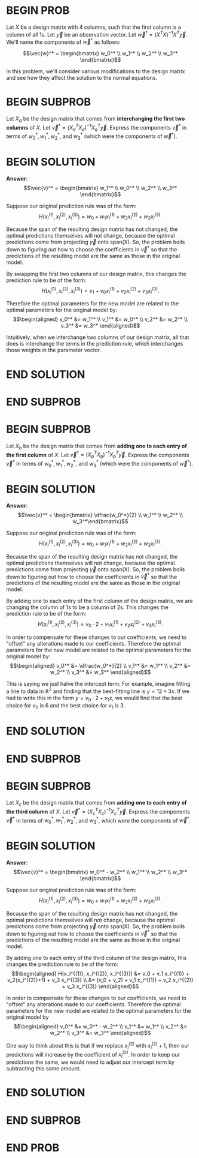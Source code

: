 # BEGIN PROB

Let $X$ be a design matrix with 4 columns, such that the first column is a column of all $1$s. Let $\vec{y}$ be an observation vector. Let $\vec{w}^* = (X^TX)^{-1}X^T\vec{y}.$ We'll name the components of $\vec{w}^*$ as follows:

$$\vec{w}^* = \begin{bmatrix} w_0^* \\ w_1^* \\ w_2^* \\ w_3^* \end{bmatrix}$$

In this problem, we'll consider various modifications to the design matrix and see how they affect the solution to the normal equations.

# BEGIN SUBPROB

Let $X_a$ be the design matrix that comes from **interchanging the first two columns** of $X$. Let $\vec{v}^* = (X_a^TX_a)^{-1}X_a^T\vec{y}$. Express the components $\vec{v}^*$ in terms of $w_0^*, w_1^*, w_2^*$, and $w_3^*$ (which were the components of $\vec{w}^*$).

# BEGIN SOLUTION
**Answer**: $$\vec{v}^* = \begin{bmatrix} w_1^* \\ w_0^* \\ w_2^* \\ w_3^* \end{bmatrix}$$

Suppose our original prediction rule was of the form: 
$$H(x_i^{(1)}, x_i^{(2)}, x_i^{(3)}) = w_0 + w_1 x_i^{(1)} + w_2 x_i^{(2)} + w_3 x_i^{(3)}.$$ 

Because the span of the resulting design matrix has not changed, the optimal predictions themselves will not change, because the optimal predictions come from projecting $\vec{y}$ onto span(X). So, the problem boils down to figuring out how to choose the coefficients in $\vec{v}^*$ so that the predictions of the resulting model are the same as those in the original model.

By swapping the first two columns of our design matrix, this changes the prediction rule to be of the form: 
$$H(x_i^{(1)}, x_i^{(2)}, x_i^{(3)}) = v_1 + v_0 x_i^{(1)} + v_2 x_i^{(2)} + v_3 x_i^{(3)}.$$ 

Therefore the optimal parameters for the new model are related to the optimal parameters for the original model by:
$$\begin{aligned} v_0^* &= w_1^* \\ v_1^* &= w_0^* \\ v_2^* &= w_2^* \\ v_3^* &= w_3^* \end{aligned}$$

Intuitively, when we interchange two columns of our design matrix, all that does is interchange the terms in the prediction rule, which interchanges those weights in the parameter vector.

# END SOLUTION

# END SUBPROB 

# BEGIN SUBPROB

Let $X_b$ be the design matrix that comes from **adding one to each entry of the first column** of $X$. Let $\vec{v}^* = (X_b^TX_b)^{-1}X_b^T\vec{y}$. Express the components $\vec{v}^*$ in terms of $w_0^*, w_1^*, w_2^*$, and $w_3^*$ (which were the components of $\vec{w}^*$).

# BEGIN SOLUTION
**Answer**: $$\vec{v}^* = \begin{bmatrix} \dfrac{w_0^*}{2}  \\ w_1^* \\ w_2^* \\ w_3^*\end{bmatrix}$$

Suppose our original prediction rule was of the form:
$$H(x_i^{(1)}, x_i^{(2)}, x_i^{(3)}) = w_0 + w_1 x_i^{(1)} + w_2 x_i^{(2)} + w_3 x_i^{(3)}.$$ 

Because the span of the resulting design matrix has not changed, the optimal predictions themselves will not change, because the optimal predictions come from projecting $\vec{y}$ onto span(X). So, the problem boils down to figuring out how to choose the coefficients in $\vec{v}^*$ so that the predictions of the resulting model are the same as those in the original model.

By adding one to each entry of the first column of the design matrix, we are changing the column of $1$s to be a column of $2$s. This changes the prediction rule to be of the form:
$$H(x_i^{(1)}, x_i^{(2)}, x_i^{(3)}) = v_0 \cdot 2 + v_1 x_i^{(1)} + v_2 x_i^{(2)} + v_3 x_i^{(3)}.$$

In order to compensate for these changes to our coefficients, we need to "offset" any alterations made to our coefficients. 
Therefore the optimal parameters for the new model are related to the optimal parameters for the original model by: 
$$\begin{aligned} v_0^* &= \dfrac{w_0^*}{2} \\ v_1^* &= w_1^* \\ v_2^* &= w_2^* \\ v_3^* &= w_3^* \end{aligned}$$

This is saying we just halve the intercept term. For example, imagine fitting a line to data in $\mathbb{R}^2$ and finding that the best-fitting line is $y=12+3x$. If we had to write this in the form $y=v_0\cdot 2 + v_1x$, we would find that the best choice for $v_0$ is $6$ and the best choice for $v_1$ is $3$.

# END SOLUTION

# END SUBPROB 

# BEGIN SUBPROB

Let $X_c$ be the design matrix that comes from **adding one to each entry of the third column** of $X$. Let $\vec{v}^* = (X_c^TX_c)^{-1}X_c^T\vec{y}$. Express the components $\vec{v}^*$ in terms of $w_0^*, w_1^*, w_2^*$, and $w_3^*$, which were the components of $\vec{w}^*$.

# BEGIN SOLUTION
**Answer**: $$\vec{v}^* = \begin{bmatrix} w_0^* - w_2^*  \\ w_1^* \\ w_2^* \\ w_3^* \end{bmatrix}$$

Suppose our original prediction rule was of the form:
$$H(x_i^{(1)}, x_i^{(2)}, x_i^{(3)}) = w_0 + w_1 x_i^{(1)} + w_2 x_i^{(2)} + w_3 x_i^{(3)}.$$ 

Because the span of the resulting design matrix has not changed, the optimal predictions themselves will not change, because the optimal predictions come from projecting $\vec{y}$ onto span(X). So, the problem boils down to figuring out how to choose the coefficients in $\vec{v}^*$ so that the predictions of the resulting model are the same as those in the original model.

By adding one to each entry of the third column of the design matrix, this changes the prediction rule to be of the form: 
$$\begin{aligned} H(x_i^{(1)}, x_i^{(2)}, x_i^{(3)}) &= v_0 + v_1 x_i^{(1)} + v_2(x_i^{(2)}+1) + v_3 x_i^{(3)} \\ &= (v_0 + v_2) + v_1 x_i^{(1)} + v_2 x_i^{(2)} + v_3 x_i^{(3)} \end{aligned}$$ 

In order to compensate for these changes to our coefficients, we need to "offset" any alterations made to our coefficients. 
Therefore the optimal parameters for the new model are related
to the optimal parameters for the original model by 
$$\begin{aligned} v_0^* &= w_0^* - w_2^* \\ v_1^* &= w_1^* \\ v_2^* &= w_2^* \\ v_3^* &= w_3^* \end{aligned}$$

One way to think about this is that if we replace $x_i^{(2)}$ with $x_i^{(2)}+1$, then our predictions will increase by the coefficient of $x_i^{(2)}$. In order to keep our predictions the same, we would need to adjust our intercept term by subtracting this same amount.

# END SOLUTION

# END SUBPROB 

# END PROB
